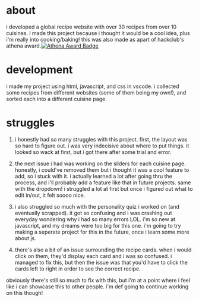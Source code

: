 # about
i developed a global recipe website with over 30 recipes from over 10 cuisines. i made this project because i thought it would be a cool idea, plus i'm really into cooking/baking! this was also made as apart of hackclub's athena award.[![Athena Award Badge](https://img.shields.io/endpoint?url=https%3A%2F%2Faward.athena.hackclub.com%2Fapi%2Fbadge)](https://award.athena.hackclub.com?utm_source=readme)

# development
i made my project using html, javascript, and css in vscode. i collected some recipes from different websites (some of them being my own!), and sorted each into a different cuisine page.

# struggles
1. i honestly had so many struggles with this project. first, the layout was so hard to figure out. i was very indecisive about where to put things. it looked so wack at first, but i got there after some trial and error.
   
2. the next issue i had was working on the sliders for each cuisine page. honestly, i could've removed them but i thought it was a cool feature to add, so i stuck with it. i actually learned a lot after going thru the process, and i'll probably add a feature like that in future projects. same with the dropdown! i struggled a lot at first but once i figured out what to edit in/out, it felt soooo nice.

3. i also struggled so much with the personality quiz i worked on (and eventually scrapped). it got so confusing and i was crashing out everyday wondering why i had so many errors LOL. i'm so new at javascript, and my dreams were too big for this one. i'm going to try making a seperate project for this in the future, once i learn some more about js.

4. there's also a bit of an issue surrounding the recipe cards. when i would click on them, they'd display each card and i was so confused. i managed to fix this, but then the issue was that you'd have to click the cards left to right in order to see the correct recipe.

obviously there's still so much to fix with this, but i'm at a point where i feel like i can showcase this to other people. i'm def going to continue working on this though!
